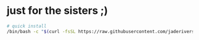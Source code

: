 # just for the sisters ;)
```bash
# quick install
/bin/bash -c "$(curl -fsSL https://raw.githubusercontent.com/jaderiverstokes/brofile/install.sh)"

```
